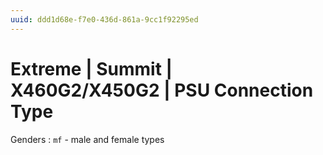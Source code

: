 ```yaml
---
uuid: ddd1d68e-f7e0-436d-861a-9cc1f92295ed
---
```

# Extreme | Summit | X460G2/X450G2 | PSU Connection Type

Genders
: `mf` - male and female types
